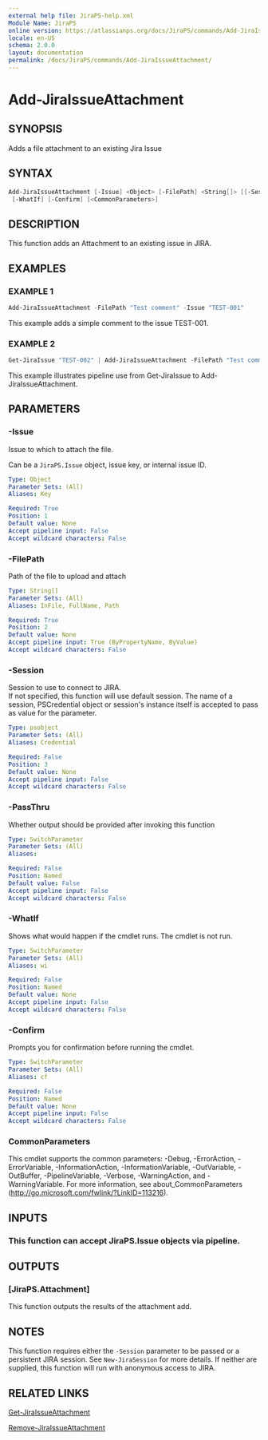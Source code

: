 ```yaml
---
external help file: JiraPS-help.xml
Module Name: JiraPS
online version: https://atlassianps.org/docs/JiraPS/commands/Add-JiraIssueAttachment/
locale: en-US
schema: 2.0.0
layout: documentation
permalink: /docs/JiraPS/commands/Add-JiraIssueAttachment/
---
```

# Add-JiraIssueAttachment

## SYNOPSIS

Adds a file attachment to an existing Jira Issue

## SYNTAX

```powershell
Add-JiraIssueAttachment [-Issue] <Object> [-FilePath] <String[]> [[-Session] <PSObject>] [-PassThru]
 [-WhatIf] [-Confirm] [<CommonParameters>]
```

## DESCRIPTION

This function adds an Attachment to an existing issue in JIRA.

## EXAMPLES

### EXAMPLE 1

```powershell
Add-JiraIssueAttachment -FilePath "Test comment" -Issue "TEST-001"
```

This example adds a simple comment to the issue TEST-001.

### EXAMPLE 2

```powershell
Get-JiraIssue "TEST-002" | Add-JiraIssueAttachment -FilePath "Test comment from PowerShell"
```

This example illustrates pipeline use from Get-JiraIssue to Add-JiraIssueAttachment.

## PARAMETERS

### -Issue

Issue to which to attach the file.

Can be a `JiraPS.Issue` object, issue key, or internal issue ID.

```yaml
Type: Object
Parameter Sets: (All)
Aliases: Key

Required: True
Position: 1
Default value: None
Accept pipeline input: False
Accept wildcard characters: False
```

### -FilePath

Path of the file to upload and attach

```yaml
Type: String[]
Parameter Sets: (All)
Aliases: InFile, FullName, Path

Required: True
Position: 2
Default value: None
Accept pipeline input: True (ByPropertyName, ByValue)
Accept wildcard characters: False
```

### -Session

Session to use to connect to JIRA.  
If not specified, this function will use default session.
The name of a session, PSCredential object or session's instance itself is accepted to pass as value for the parameter.

```yaml
Type: psobject
Parameter Sets: (All)
Aliases: Credential

Required: False
Position: 3
Default value: None
Accept pipeline input: False
Accept wildcard characters: False
```

### -PassThru

Whether output should be provided after invoking this function

```yaml
Type: SwitchParameter
Parameter Sets: (All)
Aliases:

Required: False
Position: Named
Default value: False
Accept pipeline input: False
Accept wildcard characters: False
```

### -WhatIf

Shows what would happen if the cmdlet runs.
The cmdlet is not run.

```yaml
Type: SwitchParameter
Parameter Sets: (All)
Aliases: wi

Required: False
Position: Named
Default value: None
Accept pipeline input: False
Accept wildcard characters: False
```

### -Confirm

Prompts you for confirmation before running the cmdlet.

```yaml
Type: SwitchParameter
Parameter Sets: (All)
Aliases: cf

Required: False
Position: Named
Default value: None
Accept pipeline input: False
Accept wildcard characters: False
```

### CommonParameters

This cmdlet supports the common parameters: -Debug, -ErrorAction, -ErrorVariable, -InformationAction, -InformationVariable, -OutVariable, -OutBuffer, -PipelineVariable, -Verbose, -WarningAction, and -WarningVariable.
For more information, see about_CommonParameters (http://go.microsoft.com/fwlink/?LinkID=113216).

## INPUTS

### This function can accept JiraPS.Issue objects via pipeline.

## OUTPUTS

### [JiraPS.Attachment]

This function outputs the results of the attachment add.

## NOTES

This function requires either the `-Session` parameter to be passed or a persistent JIRA session.
See `New-JiraSession` for more details.
If neither are supplied, this function will run with anonymous access to JIRA.

## RELATED LINKS

[Get-JiraIssueAttachment](../Get-JiraIssueAttachment/)

[Remove-JiraIssueAttachment](../Remove-JiraIssueAttachment/)
